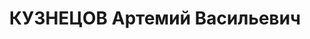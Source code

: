 ---
title: КУЗНЕЦОВ Артемий Васильевич
description: 'Род. в 1879, Енисейская губ., Красноярский окр., Козульская вол., дер.
  Кемчуг. Проживал: г. Красноярск. Сторож в литейном цехе ПВРЗ

  Арестован 09.09.1936. Обв.: участие в к.-р. организации, подготовка теракта. Приговор:
  выездная сессия ВК ВС СССР, 24.04.1937 – 8 лет ИТЛ.

  Реабилитирован ВК ВС СССР 10.03.1960'
---